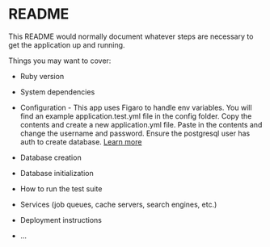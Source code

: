 # README

This README would normally document whatever steps are necessary to get the
application up and running.

Things you may want to cover:

* Ruby version

* System dependencies

* Configuration - This app uses Figaro to handle env variables. You will find an example application.test.yml file in the config folder. Copy the contents and create a new application.yml file. Paste in the contents and change the username and password. Ensure the postgresql user has auth to create database.
[Learn more](https://rubyhero.dev/environment-variables#heading-figaro)

* Database creation

* Database initialization

* How to run the test suite

* Services (job queues, cache servers, search engines, etc.)

* Deployment instructions

* ...

